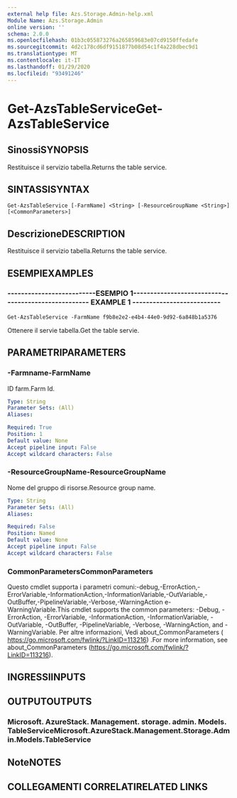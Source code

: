 ```yaml
---
external help file: Azs.Storage.Admin-help.xml
Module Name: Azs.Storage.Admin
online version: ''
schema: 2.0.0
ms.openlocfilehash: 01b3c055873276a265859683e07cd9150ffedafe
ms.sourcegitcommit: 4d2c178cd6df9151877b08d54c1f4a228dbec9d1
ms.translationtype: MT
ms.contentlocale: it-IT
ms.lasthandoff: 01/29/2020
ms.locfileid: "93491246"
---
```

# <span data-ttu-id="090f3-101">Get-AzsTableService</span><span class="sxs-lookup"><span data-stu-id="090f3-101">Get-AzsTableService</span></span>

## <span data-ttu-id="090f3-102">Sinossi</span><span class="sxs-lookup"><span data-stu-id="090f3-102">SYNOPSIS</span></span>
<span data-ttu-id="090f3-103">Restituisce il servizio tabella.</span><span class="sxs-lookup"><span data-stu-id="090f3-103">Returns the table service.</span></span>

## <span data-ttu-id="090f3-104">SINTASSI</span><span class="sxs-lookup"><span data-stu-id="090f3-104">SYNTAX</span></span>

```
Get-AzsTableService [-FarmName] <String> [-ResourceGroupName <String>] [<CommonParameters>]
```

## <span data-ttu-id="090f3-105">Descrizione</span><span class="sxs-lookup"><span data-stu-id="090f3-105">DESCRIPTION</span></span>
<span data-ttu-id="090f3-106">Restituisce il servizio tabella.</span><span class="sxs-lookup"><span data-stu-id="090f3-106">Returns the table service.</span></span>

## <span data-ttu-id="090f3-107">ESEMPI</span><span class="sxs-lookup"><span data-stu-id="090f3-107">EXAMPLES</span></span>

### <span data-ttu-id="090f3-108">--------------------------ESEMPIO 1--------------------------</span><span class="sxs-lookup"><span data-stu-id="090f3-108">-------------------------- EXAMPLE 1 --------------------------</span></span>
```
Get-AzsTableService -FarmName f9b8e2e2-e4b4-44e0-9d92-6a848b1a5376
```

<span data-ttu-id="090f3-109">Ottenere il servie tabella.</span><span class="sxs-lookup"><span data-stu-id="090f3-109">Get the table servie.</span></span>

## <span data-ttu-id="090f3-110">PARAMETRI</span><span class="sxs-lookup"><span data-stu-id="090f3-110">PARAMETERS</span></span>

### <span data-ttu-id="090f3-111">-Farmname</span><span class="sxs-lookup"><span data-stu-id="090f3-111">-FarmName</span></span>
<span data-ttu-id="090f3-112">ID farm.</span><span class="sxs-lookup"><span data-stu-id="090f3-112">Farm Id.</span></span>

```yaml
Type: String
Parameter Sets: (All)
Aliases: 

Required: True
Position: 1
Default value: None
Accept pipeline input: False
Accept wildcard characters: False
```

### <span data-ttu-id="090f3-113">-ResourceGroupName</span><span class="sxs-lookup"><span data-stu-id="090f3-113">-ResourceGroupName</span></span>
<span data-ttu-id="090f3-114">Nome del gruppo di risorse.</span><span class="sxs-lookup"><span data-stu-id="090f3-114">Resource group name.</span></span>

```yaml
Type: String
Parameter Sets: (All)
Aliases: 

Required: False
Position: Named
Default value: None
Accept pipeline input: False
Accept wildcard characters: False
```

### <span data-ttu-id="090f3-115">CommonParameters</span><span class="sxs-lookup"><span data-stu-id="090f3-115">CommonParameters</span></span>
<span data-ttu-id="090f3-116">Questo cmdlet supporta i parametri comuni:-debug,-ErrorAction,-ErrorVariable,-InformationAction,-InformationVariable,-OutVariable,-OutBuffer,-PipelineVariable,-Verbose,-WarningAction e-WarningVariable.</span><span class="sxs-lookup"><span data-stu-id="090f3-116">This cmdlet supports the common parameters: -Debug, -ErrorAction, -ErrorVariable, -InformationAction, -InformationVariable, -OutVariable, -OutBuffer, -PipelineVariable, -Verbose, -WarningAction, and -WarningVariable.</span></span> <span data-ttu-id="090f3-117">Per altre informazioni, Vedi about_CommonParameters ( https://go.microsoft.com/fwlink/?LinkID=113216) .</span><span class="sxs-lookup"><span data-stu-id="090f3-117">For more information, see about_CommonParameters (https://go.microsoft.com/fwlink/?LinkID=113216).</span></span>

## <span data-ttu-id="090f3-118">INGRESSI</span><span class="sxs-lookup"><span data-stu-id="090f3-118">INPUTS</span></span>

## <span data-ttu-id="090f3-119">OUTPUT</span><span class="sxs-lookup"><span data-stu-id="090f3-119">OUTPUTS</span></span>

### <span data-ttu-id="090f3-120">Microsoft. AzureStack. Management. storage. admin. Models. TableService</span><span class="sxs-lookup"><span data-stu-id="090f3-120">Microsoft.AzureStack.Management.Storage.Admin.Models.TableService</span></span>

## <span data-ttu-id="090f3-121">Note</span><span class="sxs-lookup"><span data-stu-id="090f3-121">NOTES</span></span>

## <span data-ttu-id="090f3-122">COLLEGAMENTI CORRELATI</span><span class="sxs-lookup"><span data-stu-id="090f3-122">RELATED LINKS</span></span>

